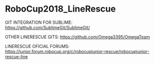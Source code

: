 # RoboCup2018_LineRescue

GIT INTEGRATION FOR SUBLIME:
https://github.com/SublimeGit/SublimeGit/

OTHER LINERESCUE GITS:
https://github.com/Omega3395/OmegaTeam

LINERESCUE OFICIAL FORUMS:
https://junior.forum.robocup.org/c/robocupjunior-rescue/robocupjunior-rescue-line
